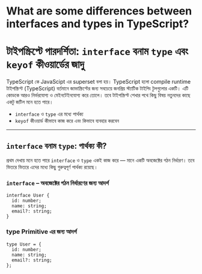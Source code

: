 # What are some differences between interfaces and types in TypeScript?

# টাইপস্ক্রিপ্টে পারদর্শিতা: `interface` বনাম `type` এবং `keyof` কীওয়ার্ডের জাদু

TypeScript কে JavaScipt এর superset বলা হয়। TypeScript হলো compile runtime টাইপস্ক্রিপ্ট (TypeScript) বর্তমানে জাভাস্ক্রিপ্টের জন্য সবচেয়ে জনপ্রিয় স্ট্যাটিক টাইপিং টুলগুলোর একটি। এটি কোডকে আরও নির্ভরযোগ্য ও মেইনটেইনযোগ্য করে তোলে। তবে টাইপস্ক্রিপ্ট শেখার পথে কিছু বিষয় নতুনদের কাছে একটু জটিল মনে হতে পারে।

- `interface` ও `type` এর মধ্যে পার্থক্য
- `keyof` কীওয়ার্ড কীভাবে কাজ করে এবং কিভাবে ব্যবহার করবেন

---

## `interface` বনাম `type`: পার্থক্য কী?

প্রথম দেখায় মনে হতে পারে `interface` ও `type` একই কাজ করে — মানে একটি অবজেক্টের গঠন নির্ধারণ। তবে ভিতরে ভিতরে এদের মধ্যে কিছু গুরুত্বপূর্ণ পার্থক্য রয়েছে।

### `interface` – অবজেক্টের গঠন নির্ধারণের জন্য আদর্শ

```
interface User {
  id: number;
  name: string;
  email?: string;
}
```

### type Primitive এর জন্য আদর্শ

```
type User = {
  id: number;
  name: string;
  email?: string;
};
```
